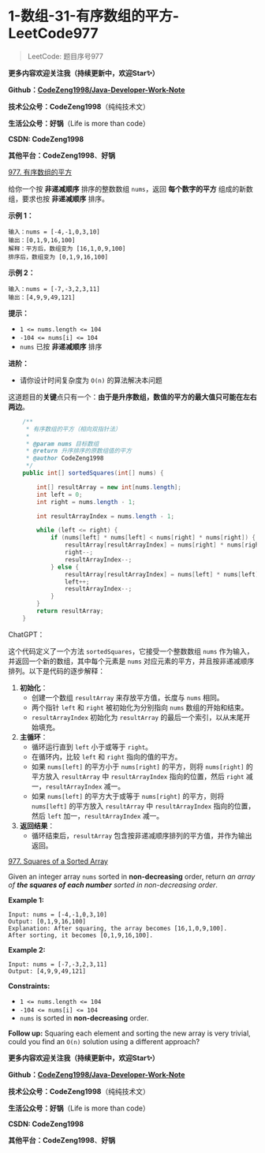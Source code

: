 # 1-数组-31-有序数组的平方-LeetCode977

> LeetCode: 题目序号977



**更多内容欢迎关注我（持续更新中，欢迎Star✨）**

**Github：[CodeZeng1998/Java-Developer-Work-Note](https://github.com/CodeZeng1998/Java-Developer-Work-Note)**

**技术公众号：CodeZeng1998**（纯纯技术文）

**生活公众号：好锅**（Life is more than code）

**CSDN: CodeZeng1998**

**其他平台：CodeZeng1998**、**好锅**



[977. 有序数组的平方](https://leetcode.cn/problems/squares-of-a-sorted-array/)

给你一个按 **非递减顺序** 排序的整数数组 `nums`，返回 **每个数字的平方** 组成的新数组，要求也按 **非递减顺序** 排序。



**示例 1：**

```
输入：nums = [-4,-1,0,3,10]
输出：[0,1,9,16,100]
解释：平方后，数组变为 [16,1,0,9,100]
排序后，数组变为 [0,1,9,16,100]
```

**示例 2：**

```
输入：nums = [-7,-3,2,3,11]
输出：[4,9,9,49,121]
```

 

**提示：**

- `1 <= nums.length <= 104`
- `-104 <= nums[i] <= 104`
- `nums` 已按 **非递减顺序** 排序

 

**进阶：**

- 请你设计时间复杂度为 `O(n)` 的算法解决本问题



这道题目的**关键**点只有一个：**由于是升序数组，数值的平方的最大值只可能在左右两边**。

```java
    /**
     * 有序数组的平方（相向双指针法）
     *
     * @param nums 目标数组
     * @return 升序排序的原数组值的平方
     * @author CodeZeng1998
     */
    public int[] sortedSquares(int[] nums) {

        int[] resultArray = new int[nums.length];
        int left = 0;
        int right = nums.length - 1;

        int resultArrayIndex = nums.length - 1;

        while (left <= right) {
            if (nums[left] * nums[left] < nums[right] * nums[right]) {
                resultArray[resultArrayIndex] = nums[right] * nums[right];
                right--;
                resultArrayIndex--;
            } else {
                resultArray[resultArrayIndex] = nums[left] * nums[left];
                left++;
                resultArrayIndex--;
            }
        }
        return resultArray;
    }
```

ChatGPT：

这个代码定义了一个方法 `sortedSquares`，它接受一个整数数组 `nums` 作为输入，并返回一个新的数组，其中每个元素是 `nums` 对应元素的平方，并且按非递减顺序排列。以下是代码的逐步解释：

1. **初始化**：
   - 创建一个数组 `resultArray` 来存放平方值，长度与 `nums` 相同。
   - 两个指针 `left` 和 `right` 被初始化为分别指向 `nums` 数组的开始和结束。
   - `resultArrayIndex` 初始化为 `resultArray` 的最后一个索引，以从末尾开始填充。
2. **主循环**：
   - 循环运行直到 `left` 小于或等于 `right`。
   - 在循环内，比较 `left` 和 `right` 指向的值的平方。
   - 如果 `nums[left]` 的平方小于 `nums[right]` 的平方，则将 `nums[right]` 的平方放入 `resultArray` 中 `resultArrayIndex` 指向的位置，然后 `right` 减一，`resultArrayIndex` 减一。
   - 如果 `nums[left]` 的平方大于或等于 `nums[right]` 的平方，则将 `nums[left]` 的平方放入 `resultArray` 中 `resultArrayIndex` 指向的位置，然后 `left` 加一，`resultArrayIndex` 减一。
3. **返回结果**：
   - 循环结束后，`resultArray` 包含按非递减顺序排列的平方值，并作为输出返回。





[977. Squares of a Sorted Array](https://leetcode.cn/problems/squares-of-a-sorted-array/)

Given an integer array `nums` sorted in **non-decreasing** order, return *an array of **the squares of each number** sorted in non-decreasing order*.

 

**Example 1:**

```
Input: nums = [-4,-1,0,3,10]
Output: [0,1,9,16,100]
Explanation: After squaring, the array becomes [16,1,0,9,100].
After sorting, it becomes [0,1,9,16,100].
```

**Example 2:**

```
Input: nums = [-7,-3,2,3,11]
Output: [4,9,9,49,121]
```

 

**Constraints:**

- `1 <= nums.length <= 104`
- `-104 <= nums[i] <= 104`
- `nums` is sorted in **non-decreasing** order.

 

**Follow up:** Squaring each element and sorting the new array is very trivial, could you find an `O(n)` solution using a different approach?





**更多内容欢迎关注我（持续更新中，欢迎Star✨）**

**Github：[CodeZeng1998/Java-Developer-Work-Note](https://github.com/CodeZeng1998/Java-Developer-Work-Note)**

**技术公众号：CodeZeng1998**（纯纯技术文）

**生活公众号：好锅**（Life is more than code）

**CSDN: CodeZeng1998**

**其他平台：CodeZeng1998**、**好锅**
